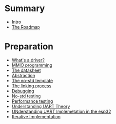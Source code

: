 # Summary

- [Intro](./intro.md)
- [The Roadmap](./the_roadmap.md)
# Preparation
- [What's a driver?](./whats_a_driver.md)
- [MMIO programming](./mmio_programming.md)
- [The datasheet](./the_datasheet.md)
- [Abstraction](./abstraction.md)
- [The no-std template](./the_no_std_template.md)
- [The linking process](./the_linking_process.md)
- [Debugging](debugging.md)
- [No-std testing]()
- [Performance testing]()
- [Understanding UART Theory]()
- [UNderstanding UART Implemetation in the esp32]()
- [Iterative Implementation]()
